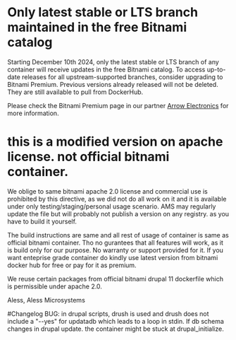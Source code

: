 # Only latest stable or LTS branch maintained in the free Bitnami catalog

Starting December 10th 2024, only the latest stable or LTS branch of any container will receive updates in the free Bitnami catalog. To access up-to-date releases for all upstream-supported branches, consider upgrading to Bitnami Premium. Previous versions already released will not be deleted. They are still available to pull from DockerHub.

Please check the Bitnami Premium page in our partner [Arrow Electronics](https://www.arrow.com/globalecs/na/vendors/bitnami?utm_source=GitHub&utm_medium=containers) for more information.

# this is a modified version on apache license. not official bitnami container.

We oblige to same bitnami apache 2.0 license and commercial use is prohibited by this directive,
as we did not do all work on it and it is available under only testing/staging/personal usage scenario.
AMS may regularly update the file but will probably not publish a version on any registry. as you have
to build it yourself.

 The build instructions are same and all rest of usage of container is same as official bitnami container.
 Tho no gurantees that all features will work, as it is build only for our purpose.
 No warranty or support provided for it. If you want enteprise grade container do kindly use latest version 
 from bitnami docker hub for free or pay for it as premium.
 
 We reuse certain packages from official bitnami drupal 11 dockerfile which is permissible under apache 2.0.
 
 Aless,
 Aless Microsystems

#Changelog
BUG: in drupal scripts, drush is used and drush does not include a "--yes" for updatadb which leads to
a loop in stdin. If db schema changes in drupal update. the container might be stuck at drupal_initialize.
